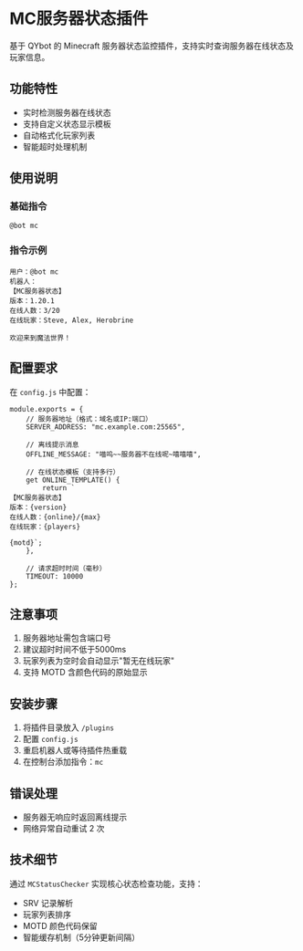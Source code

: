 # MC服务器状态插件

基于 QYbot 的 Minecraft 服务器状态监控插件，支持实时查询服务器在线状态及玩家信息。

## 功能特性

- 实时检测服务器在线状态
- 支持自定义状态显示模板
- 自动格式化玩家列表
- 智能超时处理机制

## 使用说明

### 基础指令
```
@bot mc
```

### 指令示例
```
用户：@bot mc
机器人：
【MC服务器状态】
版本：1.20.1
在线人数：3/20
在线玩家：Steve, Alex, Herobrine

欢迎来到魔法世界！
```

## 配置要求

在 `config.js` 中配置：
```
module.exports = {
    // 服务器地址（格式：域名或IP:端口）
    SERVER_ADDRESS: "mc.example.com:25565",

    // 离线提示消息
    OFFLINE_MESSAGE: "喵呜~~服务器不在线呢~嘻嘻嘻",

    // 在线状态模板（支持多行）
    get ONLINE_TEMPLATE() {
        return `
【MC服务器状态】
版本：{version}
在线人数：{online}/{max}
在线玩家：{players}

{motd}`;
    },

    // 请求超时时间（毫秒）
    TIMEOUT: 10000
};
```

## 注意事项

1. 服务器地址需包含端口号
2. 建议超时时间不低于5000ms
3. 玩家列表为空时会自动显示"暂无在线玩家"
4. 支持 MOTD 含颜色代码的原始显示

## 安装步骤

1. 将插件目录放入 `/plugins`
2. 配置 `config.js`
3. 重启机器人或等待插件热重载
4. 在控制台添加指令：`mc`

## 错误处理

- 服务器无响应时返回离线提示
- 网络异常自动重试 2 次

## 技术细节

通过 `MCStatusChecker` 实现核心状态检查功能，支持：
- SRV 记录解析
- 玩家列表排序
- MOTD 颜色代码保留
- 智能缓存机制（5分钟更新间隔）
